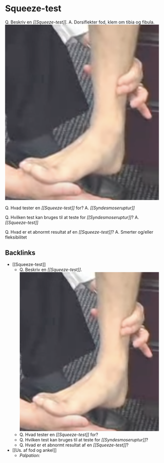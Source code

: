 # Squeeze-test
Q. Beskriv en *[[Squeeze-test]]*.
A. Dorsiflekter fod, klem om tibia og fibula.
![](BearImages/FB17869F-2B4E-455B-BB7C-FDD18020DCB5-22870-00006C868E2D42C0/C18886F7-BB65-4807-844D-8273B5B8A1F0.png)


Q. Hvad tester en *[[Squeeze-test]]* for?
A. *[[Syndesmoseruptur]]*

Q. Hvilken test kan bruges til at teste for *[[Syndesmoseruptur]]*?
A. *[[Squeeze-test]]*

Q. Hvad er et abnormt resultat af en *[[Squeeze-test]]*?
A. Smerter og/eller fleksibilitet

 

## Backlinks
* [[Squeeze-test]]
	* Q. Beskriv en *[[Squeeze-test]]*.
![](BearImages/FB17869F-2B4E-455B-BB7C-FDD18020DCB5-22870-00006C868E2D42C0/C18886F7-BB65-4807-844D-8273B5B8A1F0.png)
	* Q. Hvad tester en *[[Squeeze-test]]* for?
	* Q. Hvilken test kan bruges til at teste for *[[Syndesmoseruptur]]*?
	* Q. Hvad er et abnormt resultat af en *[[Squeeze-test]]*?
* [[Us. af fod og ankel]]
	* *Palpation:*

<!-- #anki/tag/med/Orto #anki/deck/Medicine -->

<!-- {BearID:9BBA401F-E50E-48A3-BD86-CEC639BC4F0E-22870-00006C80D7C44864} -->
